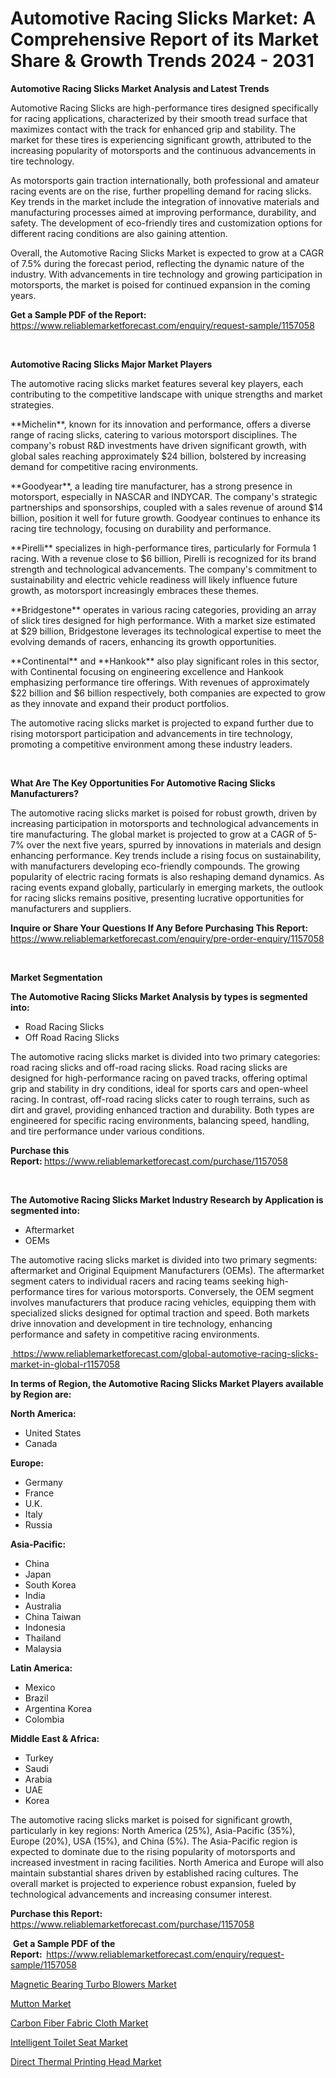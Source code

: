 <p><h1>Automotive Racing Slicks Market: A Comprehensive Report of its Market Share & Growth Trends 2024 - 2031</h1></p><p><strong>Automotive Racing Slicks Market Analysis and Latest Trends</strong></p>
<p><p>Automotive Racing Slicks are high-performance tires designed specifically for racing applications, characterized by their smooth tread surface that maximizes contact with the track for enhanced grip and stability. The market for these tires is experiencing significant growth, attributed to the increasing popularity of motorsports and the continuous advancements in tire technology. </p><p>As motorsports gain traction internationally, both professional and amateur racing events are on the rise, further propelling demand for racing slicks. Key trends in the market include the integration of innovative materials and manufacturing processes aimed at improving performance, durability, and safety. The development of eco-friendly tires and customization options for different racing conditions are also gaining attention. </p><p>Overall, the Automotive Racing Slicks Market is expected to grow at a CAGR of 7.5% during the forecast period, reflecting the dynamic nature of the industry. With advancements in tire technology and growing participation in motorsports, the market is poised for continued expansion in the coming years.</p></p>
<p><strong>Get a Sample PDF of the Report:&nbsp;</strong> <a href="https://www.reliablemarketforecast.com/enquiry/request-sample/1157058?utm_campaign=1144&utm_medium=2&utm_source=Github&utm_content=ia&utm_term=02102024&utm_id=automotive-racing-slicks">https://www.reliablemarketforecast.com/enquiry/request-sample/1157058</a></p>
<p>&nbsp;</p>
<p><strong>Automotive Racing Slicks Major Market Players</strong></p>
<p><p>The automotive racing slicks market features several key players, each contributing to the competitive landscape with unique strengths and market strategies.</p><p>**Michelin**, known for its innovation and performance, offers a diverse range of racing slicks, catering to various motorsport disciplines. The company's robust R&D investments have driven significant growth, with global sales reaching approximately $24 billion, bolstered by increasing demand for competitive racing environments.</p><p>**Goodyear**, a leading tire manufacturer, has a strong presence in motorsport, especially in NASCAR and INDYCAR. The company's strategic partnerships and sponsorships, coupled with a sales revenue of around $14 billion, position it well for future growth. Goodyear continues to enhance its racing tire technology, focusing on durability and performance.</p><p>**Pirelli** specializes in high-performance tires, particularly for Formula 1 racing. With a revenue close to $6 billion, Pirelli is recognized for its brand strength and technological advancements. The company's commitment to sustainability and electric vehicle readiness will likely influence future growth, as motorsport increasingly embraces these themes.</p><p>**Bridgestone** operates in various racing categories, providing an array of slick tires designed for high performance. With a market size estimated at $29 billion, Bridgestone leverages its technological expertise to meet the evolving demands of racers, enhancing its growth opportunities.</p><p>**Continental** and **Hankook** also play significant roles in this sector, with Continental focusing on engineering excellence and Hankook emphasizing performance tire offerings. With revenues of approximately $22 billion and $6 billion respectively, both companies are expected to grow as they innovate and expand their product portfolios.</p><p>The automotive racing slicks market is projected to expand further due to rising motorsport participation and advancements in tire technology, promoting a competitive environment among these industry leaders.</p></p>
<p>&nbsp;</p>
<p><strong>What Are The Key Opportunities For Automotive Racing Slicks Manufacturers?</strong></p>
<p><p>The automotive racing slicks market is poised for robust growth, driven by increasing participation in motorsports and technological advancements in tire manufacturing. The global market is projected to grow at a CAGR of 5-7% over the next five years, spurred by innovations in materials and design enhancing performance. Key trends include a rising focus on sustainability, with manufacturers developing eco-friendly compounds. The growing popularity of electric racing formats is also reshaping demand dynamics. As racing events expand globally, particularly in emerging markets, the outlook for racing slicks remains positive, presenting lucrative opportunities for manufacturers and suppliers.</p></p>
<p><strong>Inquire or Share Your Questions If Any Before Purchasing This Report:</strong> <a href="https://www.reliablemarketforecast.com/enquiry/pre-order-enquiry/1157058?utm_campaign=1144&utm_medium=2&utm_source=Github&utm_content=ia&utm_term=02102024&utm_id=automotive-racing-slicks">https://www.reliablemarketforecast.com/enquiry/pre-order-enquiry/1157058</a></p>
<p>&nbsp;</p>
<p><strong>Market Segmentation</strong></p>
<p><strong>The Automotive Racing Slicks Market Analysis by types is segmented into:</strong></p>
<p><ul><li>Road Racing Slicks</li><li>Off Road Racing Slicks</li></ul></p>
<p><p>The automotive racing slicks market is divided into two primary categories: road racing slicks and off-road racing slicks. Road racing slicks are designed for high-performance racing on paved tracks, offering optimal grip and stability in dry conditions, ideal for sports cars and open-wheel racing. In contrast, off-road racing slicks cater to rough terrains, such as dirt and gravel, providing enhanced traction and durability. Both types are engineered for specific racing environments, balancing speed, handling, and tire performance under various conditions.</p></p>
<p><strong>Purchase this Report:&nbsp;</strong><a href="https://www.reliablemarketforecast.com/purchase/1157058?utm_campaign=1144&utm_medium=2&utm_source=Github&utm_content=ia&utm_term=02102024&utm_id=automotive-racing-slicks">https://www.reliablemarketforecast.com/purchase/1157058</a></p>
<p>&nbsp;</p>
<p><strong>The Automotive Racing Slicks Market Industry Research by Application is segmented into:</strong></p>
<p><ul><li>Aftermarket</li><li>OEMs</li></ul></p>
<p><p>The automotive racing slicks market is divided into two primary segments: aftermarket and Original Equipment Manufacturers (OEMs). The aftermarket segment caters to individual racers and racing teams seeking high-performance tires for various motorsports. Conversely, the OEM segment involves manufacturers that produce racing vehicles, equipping them with specialized slicks designed for optimal traction and speed. Both markets drive innovation and development in tire technology, enhancing performance and safety in competitive racing environments.</p></p>
<p><a href="https://www.reliablemarketforecast.com/global-automotive-racing-slicks-market-in-global-r1157058?utm_campaign=1144&utm_medium=2&utm_source=Github&utm_content=ia&utm_term=02102024&utm_id=automotive-racing-slicks">&nbsp;https://www.reliablemarketforecast.com/global-automotive-racing-slicks-market-in-global-r1157058</a></p>
<p><strong>In terms of Region, the Automotive Racing Slicks Market Players available by Region are:</strong></p>
<p>
    <p> <strong> North America: </strong>
        <ul>
            <li>United States</li>
            <li>Canada</li>
        </ul>
        </p> 
    <p> <strong> Europe: </strong>
        <ul>
            <li>Germany</li>
            <li>France</li>
            <li>U.K.</li>
            <li>Italy</li>
            <li>Russia</li>
        </ul>
        </p> 
    <p> <strong> Asia-Pacific: </strong>
        <ul>
            <li>China</li>
            <li>Japan</li>
            <li>South Korea</li>
            <li>India</li>
            <li>Australia</li>
            <li>China Taiwan</li>
            <li>Indonesia</li>
            <li>Thailand</li>
            <li>Malaysia</li>
        </ul>
        </p> 
    <p> <strong> Latin America: </strong>
        <ul>
            <li>Mexico</li>
            <li>Brazil</li>
            <li>Argentina Korea</li>
            <li>Colombia</li>
        </ul>
        </p> 
    <p> <strong> Middle East & Africa: </strong>
        <ul>
            <li>Turkey</li>
            <li>Saudi</li>
            <li>Arabia</li>
            <li>UAE</li>
            <li>Korea</li>
        </ul>
    </p>
    </p>
<p><p>The automotive racing slicks market is poised for significant growth, particularly in key regions: North America (25%), Asia-Pacific (35%), Europe (20%), USA (15%), and China (5%). The Asia-Pacific region is expected to dominate due to the rising popularity of motorsports and increased investment in racing facilities. North America and Europe will also maintain substantial shares driven by established racing cultures. The overall market is projected to experience robust expansion, fueled by technological advancements and increasing consumer interest.</p></p>
<p><strong>Purchase this Report: </strong><a href="https://www.reliablemarketforecast.com/purchase/1157058?utm_campaign=1144&utm_medium=2&utm_source=Github&utm_content=ia&utm_term=02102024&utm_id=automotive-racing-slicks">https://www.reliablemarketforecast.com/purchase/1157058</a></p>
<p>&nbsp;<strong>Get a Sample PDF of the Report:&nbsp;&nbsp;</strong><a href="https://www.reliablemarketforecast.com/enquiry/request-sample/1157058?utm_campaign=1144&utm_medium=2&utm_source=Github&utm_content=ia&utm_term=02102024&utm_id=automotive-racing-slicks">https://www.reliablemarketforecast.com/enquiry/request-sample/1157058</a></p>
<p><strong></strong></p>
<p><p><a href="https://issuu.com/reportprime-2/docs/magnetic-bearing-turbo-blowers-mark_61b3d086e8d97c?utm_campaign=1144&utm_medium=2&utm_source=Github&utm_content=ia&utm_term=02102024&utm_id=automotive-racing-slicks">Magnetic Bearing Turbo Blowers Market</a></p><p><a href="https://www.linkedin.com/pulse/how-mutton-market-evolved-key-trends-regional-dynamics-period-3je3c?utm_campaign=1144&utm_medium=2&utm_source=Github&utm_content=ia&utm_term=02102024&utm_id=automotive-racing-slicks">Mutton Market</a></p><p><a href="https://issuu.com/reportprime-2/docs/carbon-fiber-fabric-cloth-market-si_362dba9b5dc9a5?utm_campaign=1144&utm_medium=2&utm_source=Github&utm_content=ia&utm_term=02102024&utm_id=automotive-racing-slicks">Carbon Fiber Fabric Cloth Market</a></p><p><a href="https://www.linkedin.com/pulse/future-intelligent-toilet-seat-market-global-forecast-trends-svpqc?utm_campaign=1144&utm_medium=2&utm_source=Github&utm_content=ia&utm_term=02102024&utm_id=automotive-racing-slicks">Intelligent Toilet Seat Market</a></p><p><a href="https://github.com/AdeaOsmani695/Market-Research-Report-List-1/blob/main/direct-thermal-printing-head-market.md?utm_campaign=1144&utm_medium=2&utm_source=Github&utm_content=ia&utm_term=02102024&utm_id=automotive-racing-slicks">Direct Thermal Printing Head Market</a></p></p>